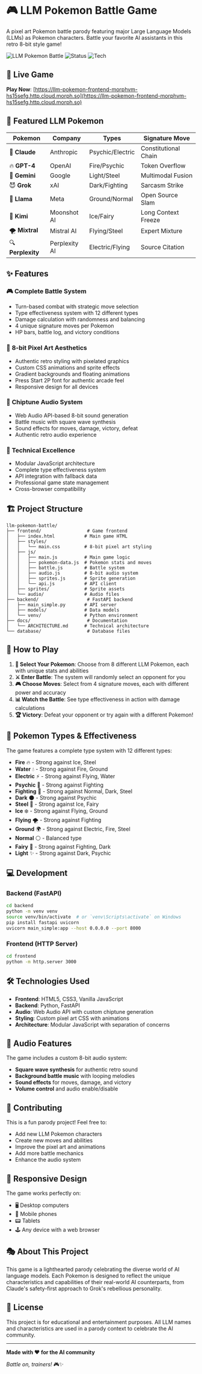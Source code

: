 # 🎮 LLM Pokemon Battle Game

A pixel art Pokemon battle parody featuring major Large Language Models (LLMs) as Pokemon characters. Battle your favorite AI assistants in this retro 8-bit style game!

![LLM Pokemon Battle](https://img.shields.io/badge/Game-LLM%20Pokemon%20Battle-blue)
![Status](https://img.shields.io/badge/Status-Live-green)
![Tech](https://img.shields.io/badge/Tech-HTML%2FCSS%2FJS-orange)

## 🎯 Live Game

**Play Now**: [https://llm-pokemon-frontend-morphvm-hs15sefg.http.cloud.morph.so](https://llm-pokemon-frontend-morphvm-hs15sefg.http.cloud.morph.so)

## 🤖 Featured LLM Pokemon

| Pokemon | Company | Types | Signature Move |
|---------|---------|-------|----------------|
| 🤖 **Claude** | Anthropic | Psychic/Electric | Constitutional Chain |
| 🔥 **GPT-4** | OpenAI | Fire/Psychic | Token Overflow |
| 💎 **Gemini** | Google | Light/Steel | Multimodal Fusion |
| 😈 **Grok** | xAI | Dark/Fighting | Sarcasm Strike |
| 🦙 **Llama** | Meta | Ground/Normal | Open Source Slam |
| 🌙 **Kimi** | Moonshot AI | Ice/Fairy | Long Context Freeze |
| 🌪️ **Mixtral** | Mistral AI | Flying/Steel | Expert Mixture |
| 🔍 **Perplexity** | Perplexity AI | Electric/Flying | Source Citation |

## ✨ Features

### 🎮 **Complete Battle System**
- Turn-based combat with strategic move selection
- Type effectiveness system with 12 different types
- Damage calculation with randomness and balancing
- 4 unique signature moves per Pokemon
- HP bars, battle log, and victory conditions

### 🎨 **8-bit Pixel Art Aesthetics**
- Authentic retro styling with pixelated graphics
- Custom CSS animations and sprite effects
- Gradient backgrounds and floating animations
- Press Start 2P font for authentic arcade feel
- Responsive design for all devices

### 🎵 **Chiptune Audio System**
- Web Audio API-based 8-bit sound generation
- Battle music with square wave synthesis
- Sound effects for moves, damage, victory, defeat
- Authentic retro audio experience

### 🔧 **Technical Excellence**
- Modular JavaScript architecture
- Complete type effectiveness system
- API integration with fallback data
- Professional game state management
- Cross-browser compatibility

## 🏗️ Project Structure

```
llm-pokemon-battle/
├── frontend/                 # Game frontend
│   ├── index.html           # Main game HTML
│   ├── styles/
│   │   └── main.css         # 8-bit pixel art styling
│   ├── js/
│   │   ├── main.js          # Main game logic
│   │   ├── pokemon-data.js  # Pokemon stats and moves
│   │   ├── battle.js        # Battle system
│   │   ├── audio.js         # 8-bit audio system
│   │   ├── sprites.js       # Sprite generation
│   │   └── api.js           # API client
│   ├── sprites/             # Sprite assets
│   └── audio/               # Audio files
├── backend/                  # FastAPI backend
│   ├── main_simple.py       # API server
│   ├── models/              # Data models
│   └── venv/                # Python environment
├── docs/                     # Documentation
│   └── ARCHITECTURE.md      # Technical architecture
└── database/                 # Database files
```

## 🚀 How to Play

1. **🎯 Select Your Pokemon**: Choose from 8 different LLM Pokemon, each with unique stats and abilities
2. **⚔️ Enter Battle**: The system will randomly select an opponent for you
3. **🎮 Choose Moves**: Select from 4 signature moves, each with different power and accuracy
4. **📊 Watch the Battle**: See type effectiveness in action with damage calculations
5. **🏆 Victory**: Defeat your opponent or try again with a different Pokemon!

## 🎨 Pokemon Types & Effectiveness

The game features a complete type system with 12 different types:

- **Fire** 🔥 - Strong against Ice, Steel
- **Water** 💧 - Strong against Fire, Ground  
- **Electric** ⚡ - Strong against Flying, Water
- **Psychic** 🧠 - Strong against Fighting
- **Fighting** 👊 - Strong against Normal, Dark, Steel
- **Dark** 🌑 - Strong against Psychic
- **Steel** 🔩 - Strong against Ice, Fairy
- **Ice** ❄️ - Strong against Flying, Ground
- **Flying** 🌪️ - Strong against Fighting
- **Ground** 🌍 - Strong against Electric, Fire, Steel
- **Normal** ⚪ - Balanced type
- **Fairy** 🧚 - Strong against Fighting, Dark
- **Light** ✨ - Strong against Dark, Psychic

## 💻 Development

### Backend (FastAPI)
```bash
cd backend
python -m venv venv
source venv/bin/activate  # or `venv\Scripts\activate` on Windows
pip install fastapi uvicorn
uvicorn main_simple:app --host 0.0.0.0 --port 8000
```

### Frontend (HTTP Server)
```bash
cd frontend
python -m http.server 3000
```

## 🛠️ Technologies Used

- **Frontend**: HTML5, CSS3, Vanilla JavaScript
- **Backend**: Python, FastAPI
- **Audio**: Web Audio API with custom chiptune generation
- **Styling**: Custom pixel art CSS with animations
- **Architecture**: Modular JavaScript with separation of concerns

## 🎵 Audio Features

The game includes a custom 8-bit audio system:
- **Square wave synthesis** for authentic retro sound
- **Background battle music** with looping melodies
- **Sound effects** for moves, damage, and victory
- **Volume control** and audio enable/disable

## 🤝 Contributing

This is a fun parody project! Feel free to:
- Add new LLM Pokemon characters
- Create new moves and abilities
- Improve the pixel art and animations
- Add more battle mechanics
- Enhance the audio system

## 📱 Responsive Design

The game works perfectly on:
- 🖥️ Desktop computers
- 📱 Mobile phones
- 📟 Tablets
- 🕹️ Any device with a web browser

## 🎭 About This Project

This game is a lighthearted parody celebrating the diverse world of AI language models. Each Pokemon is designed to reflect the unique characteristics and capabilities of their real-world AI counterparts, from Claude's safety-first approach to Grok's rebellious personality.

## 📄 License

This project is for educational and entertainment purposes. All LLM names and characteristics are used in a parody context to celebrate the AI community.

---

**Made with ❤️ for the AI community**

*Battle on, trainers!* 🎮✨
